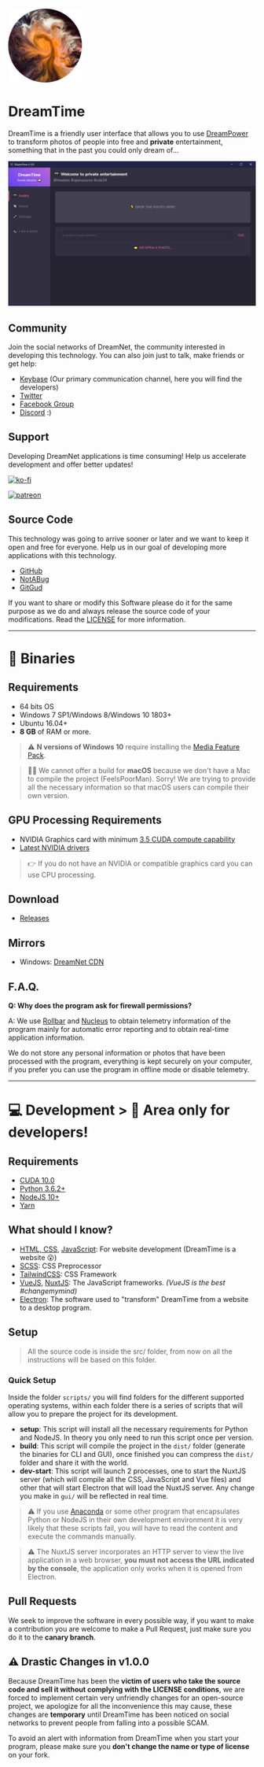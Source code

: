 ![](assets/dreamtime.png)

# DreamTime

DreamTime is a friendly user interface that allows you to use [DreamPower](https://github.com/private-dreamnet/dreampower) to transform photos of people into free and **private** entertainment, something that in the past you could only dream of...

![](assets/preview.png)

## Community

Join the social networks of DreamNet, the community interested in developing this technology. You can also join just to talk, make friends or get help:

- [Keybase](https://keybase.io/team/dreamnet) (Our primary communication channel, here you will find the developers)
- [Twitter](https://twitter.com/DreamNetCom)
- [Facebook Group](https://web.facebook.com/groups/812542509140670)
- [Discord](https://imgur.com/a/YlNj44B) :)

## Support

Developing DreamNet applications is time consuming! Help us accelerate development and offer better updates!

[![ko-fi](https://www.ko-fi.com/img/githubbutton_sm.svg)](https://ko-fi.com/R6R2ZSG3)

[![patreon](https://c5.patreon.com/external/logo/become_a_patron_button.png)](https://www.patreon.com/deepmanyy)

## Source Code

This technology was going to arrive sooner or later and we want to keep it open and free for everyone. Help us in our goal of developing more applications with this technology.

- [GitHub](https://github.com/private-dreamnet/dreamtime)
- [NotABug](https://notabug.org/DreamNet/DreamTime)
- [GitGud](https://gitgud.io/dreamnet/dreamtime)

If you want to share or modify this Software please do it for the same purpose as we do and always release the source code of your modifications. Read the [LICENSE](LICENSE) for more information.

---

# 💜 Binaries

## Requirements

- 64 bits OS
- Windows 7 SP1/Windows 8/Windows 10 1803+
- Ubuntu 16.04+
- **8 GB** of RAM or more.

> ⚠ **N versions of Windows 10** require installing the [Media Feature Pack](https://www.microsoft.com/en-us/software-download/mediafeaturepack).

> 🤷‍♂️ We cannot offer a build for **macOS** because we don't have a Mac to compile the project (FeelsPoorMan). Sorry! We are trying to provide all the necessary information so that macOS users can compile their own version.

## GPU Processing Requirements

- NVIDIA Graphics card with minimum [3.5 CUDA compute capability](https://developer.nvidia.com/cuda-gpus)
- [Latest NVIDIA drivers](https://www.nvidia.com/Download/index.aspx)

> 👉 If you do not have an NVIDIA or compatible graphics card you can use CPU processing.

## Download

- [Releases](https://github.com/private-dreamnet/dreamtime/releases)

## Mirrors

- Windows: [DreamNet CDN](https://cdn.dreamnet.tech/releases/dreamtime/v1.0.0/DreamTime-windows-x64.exe)

## F.A.Q.

**Q: Why does the program ask for firewall permissions?**

A: We use [Rollbar](https://rollbar.com/) and [Nucleus](https://nucleus.sh/) to obtain telemetry information of the program mainly for automatic error reporting and to obtain real-time application information.

We do not store any personal information or photos that have been processed with the program, everything is kept securely on your computer, if you prefer you can use the program in offline mode or disable telemetry.

---

# 💻 Development > 🚧 Area only for developers!

## Requirements

- [CUDA 10.0](https://developer.nvidia.com/cuda-10.0-download-archive)
- [Python 3.6.2+](https://www.python.org/downloads/release/python-368/)
- [NodeJS 10+](https://nodejs.org/en/)
- [Yarn](https://yarnpkg.com/en/docs/install)

## What should I know?

- [HTML, CSS](https://www.codecademy.com/catalog/language/html-css), [JavaScript](https://www.codecademy.com/catalog/language/javascript): For website development (DreamTime is a website 😮)
- [SCSS](https://sass-lang.com/): CSS Preprocessor
- [TailwindCSS](https://tailwindcss.com/): CSS Framework
- [VueJS](https://vuejs.org/), [NuxtJS](https://nuxtjs.org/): The JavaScript frameworks. _(VueJS is the best #changemymind)_
- [Electron](https://electronjs.org/): The software used to "transform" DreamTime from a website to a desktop program.

## Setup

> All the source code is inside the src/ folder, from now on all the instructions will be based on this folder.

### Quick Setup

Inside the folder `scripts/` you will find folders for the different supported operating systems, within each folder there is a series of scripts that will allow you to prepare the project for its development.

- **setup**: This script will install all the necessary requirements for Python and NodeJS. In theory you only need to run this script once per version.
- **build**: This script will compile the project in the `dist/` folder (generate the binaries for CLI and GUI), once finished you can compress the `dist/` folder and share it with the world.
- **dev-start**: This script will launch 2 processes, one to start the NuxtJS server (which will compile all the CSS, JavaScript and Vue files) and other that will start Electron that will load the NuxtJS server. Any change you make in `gui/` will be reflected in real time.

> ⚠ If you use [Anaconda](https://www.anaconda.com/) or some other program that encapsulates Python or NodeJS in their own development environment it is very likely that these scripts fail, you will have to read the content and execute the commands manually.

> ⚠ The NuxtJS server incorporates an HTTP server to view the live application in a web browser, **you must not access the URL indicated by the console**, the application only works when it is opened from Electron.

## Pull Requests

We seek to improve the software in every possible way, if you want to make a contribution you are welcome to make a Pull Request, just make sure you do it to the **canary branch**.

## ⚠ Drastic Changes in v1.0.0

Because DreamTime has been the **victim of users who take the source code and sell it without complying with the LICENSE conditions**, we are forced to implement certain very unfriendly changes for an open-source project, we apologize for all the inconvenience this may cause, these changes are **temporary** until DreamTime has been noticed on social networks to prevent people from falling into a possible SCAM.

To avoid an alert with information from DreamTime
when you start your program, please make sure you **don't change the name or type of license** on your fork.